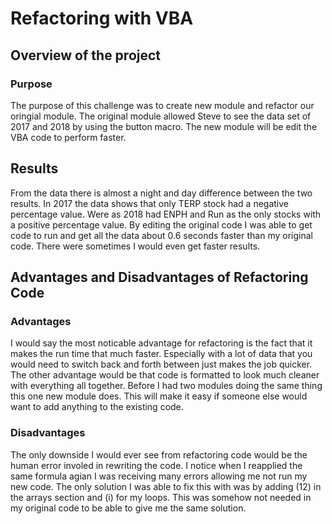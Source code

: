 # Refactoring with VBA

## Overview of the project

### Purpose
The purpose of this challenge was to create new module and refactor our oringial module. The original module allowed Steve to see the data set of 2017 and 2018 by using the button macro. The new module will be edit the VBA code to perform faster.

## Results
From the data there is almost a night and day difference between the two results. In 2017 the data shows that only TERP stock had a negative percentage value. Were as 2018 had ENPH and Run as the only stocks with a positive percentage value.
By editing the original code I was able to get code to run and get all the data about 0.6 seconds faster than my original code. There were sometimes I would even get faster results.

## Advantages and Disadvantages of Refactoring Code
### Advantages
I would say the most noticable advantage for refactoring is the fact that it makes the run time that much faster. Especially with a lot of data that you would need to switch back and forth between just makes the job quicker. The other advantage would be that code is formatted to look much cleaner with everything all together. Before I had two modules doing the same thing this one new module does. This will make it easy if someone else would want to add anything to the existing code.

### Disadvantages
The only downside I would ever see from refactoring code would be the human error involed in rewriting the code. I notice when I reapplied the same formula agian I was receiving many errors allowing me not run my new code. The only solution I was able to fix this with was by adding (12) in the arrays section and (i) for my loops. This was somehow not needed in my original code to be able to give me the same solution.
